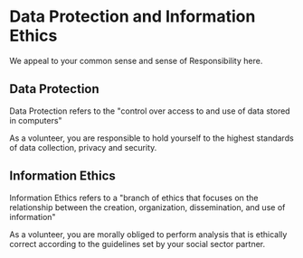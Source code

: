# Data Protection and Information Ethics

We appeal to your common sense and sense of Responsibility here.

## Data Protection
Data Protection refers to the "control over access to and use of data stored in computers"

As a volunteer, you are responsible to hold yourself to the highest standards of data collection, privacy and security.

## Information Ethics
Information Ethics refers to a "branch of ethics that focuses on the relationship between the creation, organization, dissemination, and use of information"

As a volunteer, you are morally obliged to perform analysis that is ethically correct according to the guidelines set by your social sector partner.
